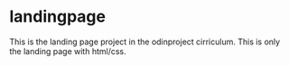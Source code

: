 # landingpage

This is the landing page project in the odinproject cirriculum. This is only the landing page with html/css.
